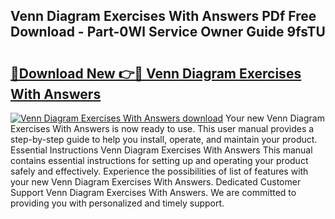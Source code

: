 ## Venn Diagram Exercises With Answers PDf Free Download - Part-0Wl Service Owner Guide 9fsTU

# <h2><a href="http://dfplh3.blite.top/?on=Venn+Diagram+Exercises+With+Answers">🔗Download New 👉🔴 Venn Diagram Exercises With Answers</a></h2>

[![Venn Diagram Exercises With Answers download](https://i.imgur.com/lujVjoI.png)](http://dfplh3.blite.top/?on=Venn+Diagram+Exercises+With+Answers)
Your new Venn Diagram Exercises With Answers is now ready to use. This user manual provides a step-by-step guide to help you install, operate, and maintain your product. Essential Instructions Venn Diagram Exercises With Answers This manual contains essential instructions for setting up and operating your product safely and effectively. Experience the possibilities of list of features with your new Venn Diagram Exercises With Answers. Dedicated Customer Support Venn Diagram Exercises With Answers. We are committed to providing you with personalized and timely support.
